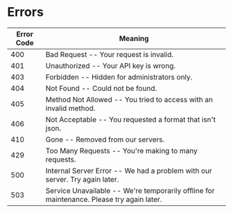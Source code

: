 # Errors

| Error Code | Meaning                                                                                   |
| ---------- | ----------------------------------------------------------------------------------------- |
| 400        | Bad Request -- Your request is invalid.                                                   |
| 401        | Unauthorized -- Your API key is wrong.                                                    |
| 403        | Forbidden -- Hidden for administrators only.                                              |
| 404        | Not Found -- Could not be found.                                                          |
| 405        | Method Not Allowed -- You tried to access with an invalid method.                         |
| 406        | Not Acceptable -- You requested a format that isn't json.                                 |
| 410        | Gone -- Removed from our servers.                                                         |
| 429        | Too Many Requests -- You're making to many requests.                                      |
| 500        | Internal Server Error -- We had a problem with our server. Try again later.               |
| 503        | Service Unavailable -- We're temporarily offline for maintenance. Please try again later. |
